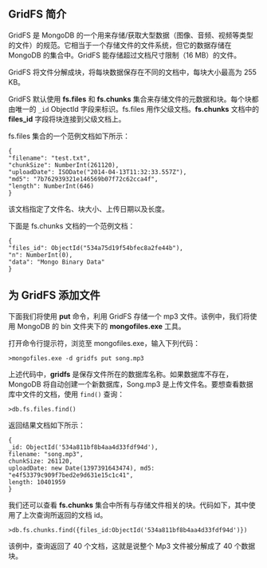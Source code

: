 
## GridFS 简介  

GridFS 是 MongoDB 的一个用来存储/获取大型数据（图像、音频、视频等类型的文件）的规范。它相当于一个存储文件的文件系统，但它的数据存储在 MongoDB 的集合中。GridFS 能存储超过文档尺寸限制（16 MB）的文件。  

GridFS 将文件分解成块，将每块数据保存在不同的文档中，每块大小最高为 255 KB。  

GridFS 默认使用 **fs.files** 和 **fs.chunks** 集合来存储文件的元数据和块。每个块都由唯一的 `_id` ObjectId 字段来标识。fs.files 用作父级文档。**fs.chunks** 文档中的 **files_id** 字段将块连接到父级文档上。     

fs.files 集合的一个范例文档如下所示：  

```  
{
"filename": "test.txt",
"chunkSize": NumberInt(261120),
"uploadDate": ISODate("2014-04-13T11:32:33.557Z"),
"md5": "7b762939321e146569b07f72c62cca4f",
"length": NumberInt(646)
}

```    

该文档指定了文件名、块大小、上传日期以及长度。  

下面是 fs.chunks 文档的一个范例文档：  

```   
{
"files_id": ObjectId("534a75d19f54bfec8a2fe44b"),
"n": NumberInt(0),
"data": "Mongo Binary Data"
}

```  


## 为 GridFS 添加文件    

下面我们将使用 **put** 命令，利用 GridFS 存储一个 mp3 文件。该例中，我们将使用 MongoDB 的 bin 文件夹下的 **mongofiles.exe** 工具。   

打开命令行提示符，浏览至 mongofiles.exe，输入下列代码：  

`>mongofiles.exe -d gridfs put song.mp3`    

上述代码中，**gridfs** 是保存文件所在的数据库名称。如果数据库不存在，MongoDB 将自动创建一个新数据库，Song.mp3 是上传文件名。要想查看数据库中文件的文档，使用 `find()` 查询：    

`>db.fs.files.find()`    

返回结果文档如下所示：  

```  
{
_id: ObjectId('534a811bf8b4aa4d33fdf94d'), 
filename: "song.mp3", 
chunkSize: 261120, 
uploadDate: new Date(1397391643474), md5: "e4f53379c909f7bed2e9d631e15c1c41",
length: 10401959 
}

```  

我们还可以查看 **fs.chunks** 集合中所有与存储文件相关的块。代码如下，其中使用了上次查询所返回的文档 id。  

`>db.fs.chunks.find({files_id:ObjectId('534a811bf8b4aa4d33fdf94d')})`    

该例中，查询返回了 40 个文档，这就是说整个 Mp3 文件被分解成了 40 个数据块。   

